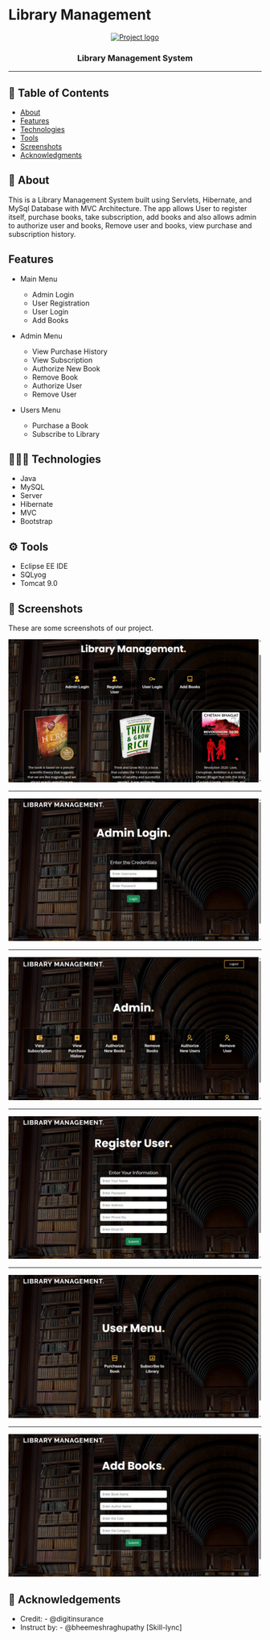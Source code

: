 # Library Management
<p align="center">
  <a href="" rel="noopener">
 <img width=350px height=200px src="https://rashidakamal.com/images/portfolio/itp-thesis.gif" alt="Project logo"></a>
</p>

<h3 align="center">Library Management System</h3>

---



## 📝 Table of Contents
- [About](#about)
- [Features](#features)
- [Technologies](#technologies)
- [Tools](#tools)
- [Screenshots](#screenshots)
- [Acknowledgments](#acknowledgement)

## 🧐 About <a name = "about"></a>
This is a Library Management System built using Servlets, Hibernate, and MySql Database with MVC Architecture. The app allows User to register itself, purchase books, take subscription, add books and also allows admin to authorize user and books, Remove user and books, view purchase and subscription  history.
 
## Features<a name = "features"></a>

* Main Menu
  * Admin Login
  * User Registration
  * User Login
  * Add Books

* Admin Menu
  * View Purchase History
  * View Subscription
  * Authorize New Book
  * Remove Book
  * Authorize User
  * Remove User
    
* Users Menu
  * Purchase a Book
  * Subscribe to Library
 
## 👩🏻‍💻 Technologies <a name = "technologies"></a>

- Java
- MySQL
- Server
- Hibernate
- MVC
- Bootstrap

  
## ⚙️ Tools <a name="tools"></a>

- Eclipse EE IDE
- SQLyog
- Tomcat 9.0


## 🏁 Screenshots<a name = "screenshots"></a>
These are some screenshots of our project.
<p align="center">
  <a href="" rel="noopener">
 <img  src="https://github.com/sumanmeher/LibraryManagement_Hibernate/blob/main/src/images/Main%20Menu.png" alt="Main Menu"></a>
 
 ****************
 
  <a href="" rel="noopener">
 <img  src="https://github.com/sumanmeher/LibraryManagement_Hibernate/blob/main/src/images/Admin%20Login.png" alt="Admin Login"></a>

*****************

 <a href="" rel="noopener">
 <img  src="https://github.com/sumanmeher/LibraryManagement_Hibernate/blob/main/src/images/Admin%20Menu.png" alt="Admin Menu"></a>

 *****************

 <a href="" rel="noopener">
 <img  src="https://github.com/sumanmeher/LibraryManagement_Hibernate/blob/main/src/images/Register%20User.png" alt="User Registration"></a>

 *****************

 <a href="" rel="noopener">
 <img  src="https://github.com/sumanmeher/LibraryManagement_Hibernate/blob/main/src/images/User%20Menu.png" alt="User Menu"></a>

 *****************

 <a href="" rel="noopener">
 <img  src="https://github.com/sumanmeher/LibraryManagement_Hibernate/blob/main/src/images/Add%20Books.png" alt="Add Books"></a>

 </p>




## 🎉 Acknowledgements <a name = "acknowledgement"></a>
- Credit: - @digitinsurance
- Instruct by: - @bheemeshraghupathy [Skill-lync]

